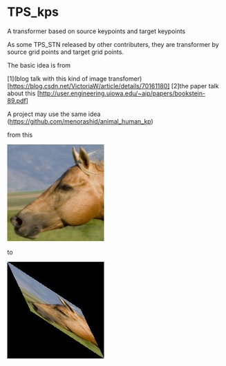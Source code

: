 # TPS_kps
A transformer based on source keypoints and target keypoints

As some TPS_STN released by other contributers, they are transformer by source grid points and target grid points.

The basic idea is from 

[1](blog talk with this kind of image transfomer)[https://blog.csdn.net/VictoriaW/article/details/70161180]
[2]the paper talk about this [http://user.engineering.uiowa.edu/~aip/papers/bookstein-89.pdf]

A project may use the same idea (https://github.com/menorashid/animal_human_kp)

from this

![source_img](https://github.com/fjchange/TPS_kps/blob/master/horse+head7.jpg)

to

![trans_img](https://github.com/fjchange/TPS_kps/blob/master/trans.jpg)



